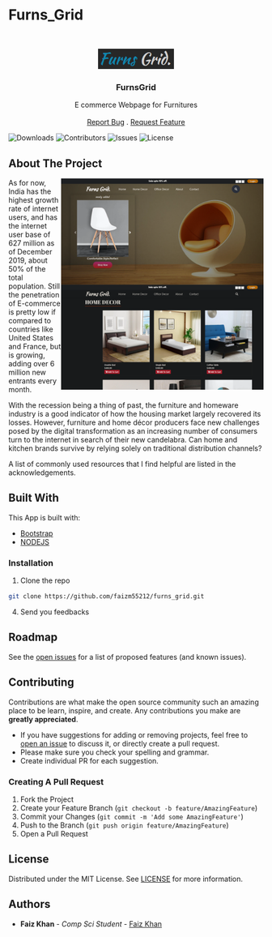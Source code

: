 # Furns_Grid

<br/>
<p align="center">
  <a href="https://github.com/faizm55212/furns_grid">
    <img src="screenshots/logo.PNG" alt="Logo" width="150">
  </a>

  <h3 align="center">FurnsGrid</h3>

  <p align="center">
    E commerce Webpage for Furnitures
    <br/>
    <br/>
    <a href="https://github.com/faizm55212/furns_grid/issues">Report Bug</a>
    .
    <a href="https://github.com/faizm55212/furns_grid/issues">Request Feature</a>
  </p>
</p>

![Downloads](https://img.shields.io/github/downloads/faizm55212/furns_grid/total) ![Contributors](https://img.shields.io/github/contributors/faizm55212/furns_grid?color=dark-green) ![Issues](https://img.shields.io/github/issues/faizm55212/furns_grid) ![License](https://img.shields.io/github/license/faizm55212/furns_grid) 

## About The Project

<img src ="screenshots/index.png" width = "400" align = "right" >

As for now, India has the highest growth rate of internet users, and has the internet user base of 627 million as of December 2019, about 50% of the total population. Still the penetration of E-commerce is pretty low if compared to countries like United States and France, but is growing, adding over 6 million new entrants every month.

With the recession being a thing of past, the furniture and homeware industry is a good indicator of how the housing market largely recovered its losses. However, furniture and home décor producers face new challenges posed by the digital transformation as an increasing number of consumers turn to the internet in search of their new candelabra. Can home and kitchen brands survive by relying solely on traditional distribution channels?

A list of commonly used resources that I find helpful are listed in the acknowledgements.

## Built With

This App is built with:

* [Bootstrap](https://getbootstrap.com/)
* [NODEJS](https://nodejs.org/)


### Installation

1. Clone the repo

```sh
git clone https://github.com/faizm55212/furns_grid.git
```

4. Send you feedbacks


## Roadmap

See the [open issues](https://github.com/faizm55212/furns_grid/issues) for a list of proposed features (and known issues).

## Contributing

Contributions are what make the open source community such an amazing place to be learn, inspire, and create. Any contributions you make are **greatly appreciated**.
* If you have suggestions for adding or removing projects, feel free to [open an issue](https://github.com/faizm55212/furns_grid/issues/new) to discuss it, or directly create a pull request.
* Please make sure you check your spelling and grammar.
* Create individual PR for each suggestion.

### Creating A Pull Request

1. Fork the Project
2. Create your Feature Branch (`git checkout -b feature/AmazingFeature`)
3. Commit your Changes (`git commit -m 'Add some AmazingFeature'`)
4. Push to the Branch (`git push origin feature/AmazingFeature`)
5. Open a Pull Request

## License

Distributed under the MIT License. See [LICENSE](https://github.com/faizm55212/furns_grid/blob/main/LICENSE.md) for more information.

## Authors

* **Faiz Khan** - *Comp Sci Student* - [Faiz Khan](https://github.com/faizm55212/) 
